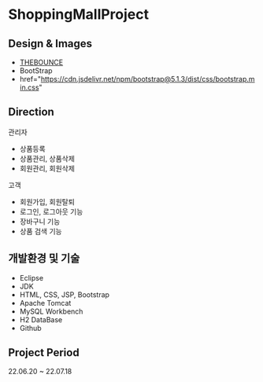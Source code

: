 # ShoppingMallProject

## Design & Images
- [THEBOUNCE](https://thebounce.co.kr/)
- BootStrap
- href="https://cdn.jsdelivr.net/npm/bootstrap@5.1.3/dist/css/bootstrap.min.css"

## Direction
관리자
- 상품등록
- 상품관리, 상품삭제
- 회원관리, 회원삭제

고객
- 회원가입, 회원탈퇴
- 로그인, 로그아웃 기능
- 장바구니 기능
- 상품 검색 기능 

## 개발환경 및 기술
- Eclipse
- JDK
- HTML, CSS, JSP, Bootstrap
- Apache Tomcat
- MySQL Workbench
- H2 DataBase
- Github

## Project Period
22.06.20 ~ 22.07.18
